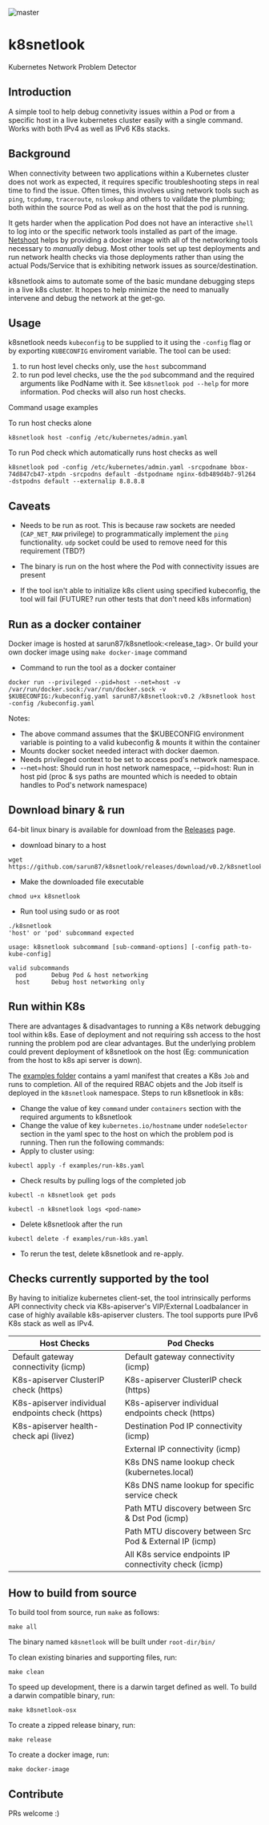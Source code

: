 ![master](https://github.com/sarun87/k8snetlook/workflows/Build%20&%20Test/badge.svg?branch=master)

# k8snetlook
Kubernetes Network Problem Detector

## Introduction
A simple tool to help debug connetivity issues within a Pod or from a specific host in a live kubernetes cluster easily with a single command. Works with both IPv4 as well as IPv6 K8s stacks.

## Background
When connectivity between two applications within a Kubernetes cluster does not work as expected, it requires specific troubleshooting steps in real time to find the issue. Often times, this involves using network tools such as `ping`, `tcpdump`, `traceroute`, `nslookup` and others to vaildate the plumbing; both within the source Pod as well as on the host that the pod is running.

It gets harder when the application Pod does not have an interactive `shell` to log into or the specific network tools installed as part of the image. [Netshoot](https://github.com/nicolaka/netshoot) helps by providing a docker image with all of the networking tools necessary to _manually_ debug. Most other tools set up test deployments and run network health checks via those deployments rather than using the actual Pods/Service that is exhibiting network issues as source/destination.

k8snetlook aims to automate some of the basic mundane debugging steps in a live k8s cluster. It hopes to help minimize the need to manually intervene and debug the network at the get-go.

## Usage
k8snetlook needs `kubeconfig` to be supplied to it using the `-config` flag or by exporting `KUBECONFIG` enviroment variable. The tool can be used:
1) to run host level checks only, use the `host` subcommand
2) to run pod level checks, use the the `pod` subcommand and the required arguments like PodName with it. See `k8snetlook pod --help` for more information. Pod checks will also run host checks.

Command usage examples

To run host checks alone
```
k8snetlook host -config /etc/kubernetes/admin.yaml
```
To run Pod check which automatically runs host checks as well
```
k8snetlook pod -config /etc/kubernetes/admin.yaml -srcpodname bbox-74d847cb47-xtpdn -srcpodns default -dstpodname nginx-6db489d4b7-9l264 -dstpodns default --externalip 8.8.8.8
```

## Caveats
* Needs to be run as root. This is because raw sockets are needed (`CAP_NET_RAW` privilege) to programmatically implement the `ping` functionality. `udp` socket could be used to remove need for this requirement (TBD?)

* The binary is run on the host where the Pod with connectivity issues are present
* If the tool isn't able to initialize k8s client using specified kubeconfig, the tool will fail (FUTURE? run other tests that don't need k8s information)

## Run as a docker container
Docker image is hosted at sarun87/k8snetlook:<release_tag>. Or build your own docker image using `make docker-image` command

* Command to run the tool as a docker container
```
docker run --privileged --pid=host --net=host -v /var/run/docker.sock:/var/run/docker.sock -v $KUBECONFIG:/kubeconfig.yaml sarun87/k8snetlook:v0.2 /k8snetlook host -config /kubeconfig.yaml
```
Notes:
* The above command assumes that the $KUBECONFIG environment variable is pointing to a valid kubeconfig & mounts it within the container
* Mounts docker socket needed interact with docker daemon.
* Needs privileged context to be set to access pod's network namespace.
* --net=host: Should run in host network namespace, --pid=host: Run in host pid (proc & sys paths are mounted which is needed to obtain handles to Pod's network namespace)

## Download binary & run
64-bit linux binary is available for download from the [Releases](https://github.com/sarun87/k8snetlook/releases/latest) page.

* download binary to a host
```
wget https://github.com/sarun87/k8snetlook/releases/download/v0.2/k8snetlook
```
* Make the downloaded file executable
```
chmod u+x k8snetlook
```
* Run tool using sudo or as root
```
./k8snetlook
'host' or 'pod' subcommand expected

usage: k8snetlook subcommand [sub-command-options] [-config path-to-kube-config]

valid subcommands
  pod       Debug Pod & host networking
  host      Debug host networking only
```

## Run within K8s
There are advantages & disadvantages to running a K8s network debugging tool within k8s. Ease of deployment and not requiring ssh access to the host running the problem pod are clear advantages. But the underlying problem could prevent deployment of k8snetlook on the host (Eg: communication from the host to k8s api server is down).

The [examples folder](https://github.com/sarun87/k8snetlook/tree/master/examples) contains a yaml manifest that creates a K8s `Job` and runs to completion. All of the required RBAC objets and the Job itself is deployed in the `k8snetlook` namespace. Steps to run k8snetlook in k8s:

* Change the value of key `command` under `containers` section with the required arguments to k8snetlook
* Change the value of key `kubernetes.io/hostname` under `nodeSelector` section in the yaml spec to the host on which the problem pod is running. Then run the following commands:
* Apply to cluster using:
```
kubectl apply -f examples/run-k8s.yaml
```
* Check results by pulling logs of the completed job
```
kubectl -n k8snetlook get pods
```
```
kubectl -n k8snetlook logs <pod-name>
```
* Delete k8snetlook after the run
```
kubectl delete -f examples/run-k8s.yaml
```
* To rerun the test, delete k8snetlook and re-apply.

## Checks currently supported by the tool
By having to initialize kubernetes client-set, the tool intrinsically performs API connectivity check via K8s-apiserver's VIP/External Loadbalancer in case of highly available k8s-apiserver clusters. The tool supports pure IPv6 K8s stack as well as IPv4.

| Host Checks                                      | Pod Checks                                              |
| ------------------------------------------------ | ------------------------------------------------------- |
| Default gateway connectivity (icmp)              | Default gateway connectivity (icmp)                     |
| K8s-apiserver ClusterIP check (https)            | K8s-apiserver ClusterIP check (https)                   |
| K8s-apiserver individual endpoints check (https) | K8s-apiserver individual endpoints check (https)        |
| K8s-apiserver health-check api (livez)           | Destination Pod IP connectivity (icmp)                  |
|                                                  | External IP connectivity (icmp)                         |
|                                                  | K8s DNS name lookup check (kubernetes.local)            |
|                                                  | K8s DNS name lookup for specific service check          |
|                                                  | Path MTU discovery between Src & Dst Pod (icmp)         |
|                                                  | Path MTU discovery between Src Pod & External IP (icmp) |
|                                                  | All K8s service endpoints IP connectivity check (icmp)  |

## How to build from source
To build tool from source, run `make` as follows:
```
make all
```
The binary named `k8snetlook` will be built under `root-dir/bin/`

To clean existing binaries and supporting files, run:
```
make clean
```

To speed up development, there is a darwin target defined as well. To build a darwin compatible binary, run:
```
make k8snetlook-osx
```

To create a zipped release binary, run:
```
make release
```

To create a docker image, run:
```
make docker-image
```

## Contribute
PRs welcome :)



